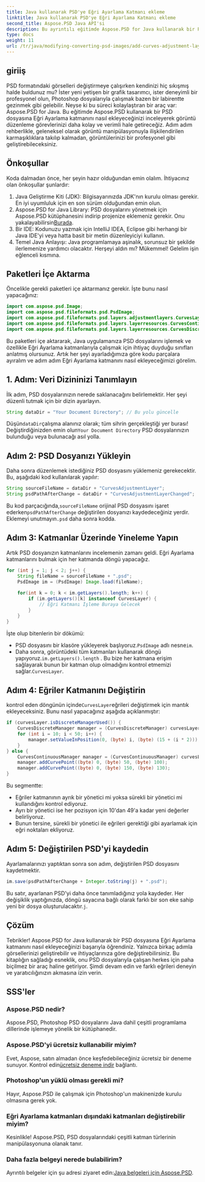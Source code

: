 ```yaml
---
title: Java kullanarak PSD'ye Eğri Ayarlama Katmanı ekleme
linktitle: Java kullanarak PSD'ye Eğri Ayarlama Katmanı ekleme
second_title: Aspose.PSD Java API'si
description: Bu ayrıntılı eğitimde Aspose.PSD for Java kullanarak bir PSD dosyasına Eğri Ayarlama katmanını nasıl ekleyeceğinizi öğrenin. Resimlerinizi kolayca geliştirin.
type: docs
weight: 11
url: /tr/java/modifying-converting-psd-images/add-curves-adjustment-layer-psd/
---
```

## giriiş
PSD formatındaki görselleri değiştirmeye çalışırken kendinizi hiç sıkışmış halde buldunuz mu? İster yeni yetişen bir grafik tasarımcı, ister deneyimli bir profesyonel olun, Photoshop dosyalarıyla çalışmak bazen bir labirentte gezinmek gibi gelebilir. Neyse ki bu süreci kolaylaştıran bir araç var: Aspose.PSD for Java. Bu eğitimde Aspose.PSD kullanarak bir PSD dosyasına Eğri Ayarlama katmanını nasıl ekleyeceğinizi inceleyerek görüntü düzenleme görevlerinizi daha kolay ve verimli hale getireceğiz. Adım adım rehberlikle, geleneksel olarak görüntü manipülasyonuyla ilişkilendirilen karmaşıklıklara takılıp kalmadan, görüntülerinizi bir profesyonel gibi geliştirebileceksiniz.
## Önkoşullar
Koda dalmadan önce, her şeyin hazır olduğundan emin olalım. İhtiyacınız olan önkoşullar şunlardır:
1. Java Geliştirme Kiti (JDK): Bilgisayarınızda JDK'nın kurulu olması gerekir. En iyi uyumluluk için en son sürüm olduğundan emin olun.
2. Aspose.PSD for Java Library: PSD dosyalarını yönetmek için Aspose.PSD kütüphanesini indirip projenize eklemeniz gerekir. Onu yakalayabilirsin[Burada](https://releases.aspose.com/psd/java/).
3. Bir IDE: Kodunuzu yazmak için IntelliJ IDEA, Eclipse gibi herhangi bir Java IDE'yi veya hatta basit bir metin düzenleyiciyi kullanın.
4. Temel Java Anlayışı: Java programlamaya aşinalık, sorunsuz bir şekilde ilerlemenize yardımcı olacaktır.
Herşeyi aldın mı? Mükemmel! Gelelim işin eğlenceli kısmına.
## Paketleri İçe Aktarma
Öncelikle gerekli paketleri içe aktarmanız gerekir. İşte bunu nasıl yapacağınız:
```java
import com.aspose.psd.Image;
import com.aspose.psd.fileformats.psd.PsdImage;
import com.aspose.psd.fileformats.psd.layers.adjustmentlayers.CurvesLayer;
import com.aspose.psd.fileformats.psd.layers.layerresources.CurvesContinuousManager;
import com.aspose.psd.fileformats.psd.layers.layerresources.CurvesDiscreteManager;
```
Bu paketleri içe aktararak, Java uygulamanıza PSD dosyalarını işlemek ve özellikle Eğri Ayarlama katmanlarıyla çalışmak için ihtiyaç duyduğu sınıfları anlatmış olursunuz.
Artık her şeyi ayarladığımıza göre kodu parçalara ayıralım ve adım adım Eğri Ayarlama katmanını nasıl ekleyeceğimizi görelim.
## 1. Adım: Veri Dizininizi Tanımlayın
İlk adım, PSD dosyalarınızın nerede saklanacağını belirlemektir. Her şeyi düzenli tutmak için bir dizin ayarlayın.
```java
String dataDir = "Your Document Directory"; // Bu yolu güncelle
```
 Düşün`dataDir`çalışma alanınız olarak; tüm sihrin gerçekleştiği yer burası! Değiştirdiğinizden emin olun`Your Document Directory` PSD dosyalarınızın bulunduğu veya bulunacağı asıl yolla.
## Adım 2: PSD Dosyanızı Yükleyin
Daha sonra düzenlemek istediğiniz PSD dosyasını yüklemeniz gerekecektir. Bu, aşağıdaki kod kullanılarak yapılır:
```java
String sourceFileName = dataDir + "CurvesAdjustmentLayer";
String psdPathAfterChange = dataDir + "CurvesAdjustmentLayerChanged";
```
 Bu kod parçacığında,`sourceFileName` orijinal PSD dosyasını işaret ederken`psdPathAfterChange` değiştirilen dosyanızı kaydedeceğiniz yerdir. Eklemeyi unutmayın`.psd` daha sonra kodda.
## Adım 3: Katmanlar Üzerinde Yineleme Yapın
Artık PSD dosyanızın katmanlarını incelemenin zamanı geldi. Eğri Ayarlama katmanlarını bulmak için her katmanda döngü yapacağız.
```java
for (int j = 1; j < 2; j++) {
    String fileName = sourceFileName + ".psd";
    PsdImage im = (PsdImage) Image.load(fileName);
    
    for(int k = 0; k < im.getLayers().length; k++) {
        if (im.getLayers()[k] instanceof CurvesLayer) {
            // Eğri Katmanı İşleme Buraya Gelecek
        }
    }
}
```
İşte olup bitenlerin bir dökümü:
-  PSD dosyasını bir klasöre yükleyerek başlıyoruz.`PsdImage` adlı nesne`im`.
-  Daha sonra, görüntüdeki tüm katmanları kullanarak döngü yapıyoruz.`im.getLayers().length` . Bu bize her katmana erişim sağlayarak bunun bir katman olup olmadığını kontrol etmemizi sağlar.`CurvesLayer`.
## Adım 4: Eğriler Katmanını Değiştirin
 kontrol eden döngünün içinde`CurvesLayer`eğrileri değiştirmek için mantık ekleyeceksiniz. Bunu nasıl yapacağınız aşağıda açıklanmıştır:
```java
if (curvesLayer.isDiscreteManagerUsed()) {
    CurvesDiscreteManager manager = (CurvesDiscreteManager) curvesLayer.getCurvesManager();
    for (int i = 10; i < 50; i++) {
        manager.setValueInPosition(0, (byte) i, (byte) (15 + (i * 2)));
    }
} else {
    CurvesContinuousManager manager = (CurvesContinuousManager) curvesLayer.getCurvesManager();
    manager.addCurvePoint((byte) 0, (byte) 50, (byte) 100);
    manager.addCurvePoint((byte) 0, (byte) 150, (byte) 130);
}
```
Bu segmentte:
- Eğriler katmanının ayrık bir yönetici mi yoksa sürekli bir yönetici mi kullandığını kontrol ediyoruz.
- Ayrı bir yönetici ise her pozisyon için 10'dan 49'a kadar yeni değerler belirliyoruz.
- Bunun tersine, sürekli bir yönetici ile eğrileri gerektiği gibi ayarlamak için eğri noktaları ekliyoruz.
## Adım 5: Değiştirilen PSD'yi kaydedin
Ayarlamalarınızı yaptıktan sonra son adım, değiştirilen PSD dosyasını kaydetmektir.
```java
im.save(psdPathAfterChange + Integer.toString(j) + ".psd");
```
 Bu satır, ayarlanan PSD'yi daha önce tanımladığınız yola kaydeder. Her değişiklik yaptığınızda, döngü sayacına bağlı olarak farklı bir son eke sahip yeni bir dosya oluşturulacaktır.`j`.
## Çözüm
Tebrikler! Aspose.PSD for Java kullanarak bir PSD dosyasına Eğri Ayarlama katmanını nasıl ekleyeceğinizi başarıyla öğrendiniz. Yalnızca birkaç adımla görsellerinizi geliştirebilir ve ihtiyaçlarınıza göre değiştirebilirsiniz. Bu kitaplığın sağladığı esneklik, onu PSD dosyalarıyla çalışan herkes için paha biçilmez bir araç haline getiriyor. Şimdi devam edin ve farklı eğrileri deneyin ve yaratıcılığınızın akmasına izin verin.
## SSS'ler
### Aspose.PSD nedir?
Aspose.PSD, Photoshop PSD dosyalarını Java dahil çeşitli programlama dillerinde işlemeye yönelik bir kütüphanedir.
### Aspose.PSD'yi ücretsiz kullanabilir miyim?
 Evet, Aspose, satın almadan önce keşfedebileceğiniz ücretsiz bir deneme sunuyor. Kontrol edin[ücretsiz deneme indir](https://releases.aspose.com/) bağlantı.
### Photoshop'un yüklü olması gerekli mi?
Hayır, Aspose.PSD ile çalışmak için Photoshop'un makinenizde kurulu olmasına gerek yok.
### Eğri Ayarlama katmanları dışındaki katmanları değiştirebilir miyim?
Kesinlikle! Aspose.PSD, PSD dosyalarındaki çeşitli katman türlerinin manipülasyonuna olanak tanır.
### Daha fazla belgeyi nerede bulabilirim?
 Ayrıntılı belgeler için şu adresi ziyaret edin:[Java belgeleri için Aspose.PSD](https://reference.aspose.com/psd/java/).